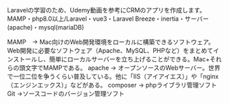 Laravelの学習のため、Udemy動画を参考にCRMのアプリを作成します。
MAMP・php8.0以上/Laravel・vue3・Laravel Breeze・inertia・サーバー(apache)・mysql(mariaDB)

MAMP　-> Mac向けのWeb開発環境をローカルに構築できるソフトウェア。Web開発に必要なソフトウェア（Apache、MySQL、PHPなど）をまとめてインストールし、簡単にローカルサーバーを立ち上げることができる。Mac+それらの頭文字でMAMPである。
apache -> オープンソースのWebサーバー。世界で一位二位を争うくらい普及している。他に「IIS（アイアイエス）」や「nginx（エンジンエックス）」などがある。
composer -> phpライブラリ管理ソフト
Git ->ソースコードのバージョン管理ソフト
